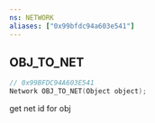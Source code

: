 ```yaml
---
ns: NETWORK
aliases: ["0x99bfdc94a603e541"]
---
```

## OBJ_TO_NET

```c
// 0x99BFDC94A603E541
Network OBJ_TO_NET(Object object);
```

get net id for obj

